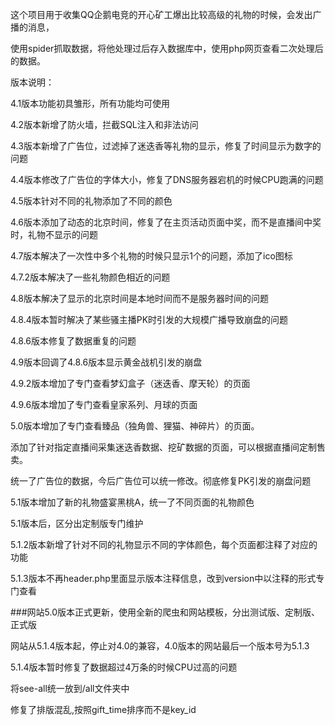 这个项目用于收集QQ企鹅电竞的开心矿工爆出比较高级的礼物的时候，会发出广播的消息，

使用spider抓取数据，将他处理过后存入数据库中，使用php网页查看二次处理后的数据。

版本说明：

4.1版本功能初具雏形，所有功能均可使用

4.2版本新增了防火墙，拦截SQL注入和非法访问

4.3版本新增了广告位，过滤掉了迷迭香等礼物的显示，修复了时间显示为数字的问题

4.4版本修改了广告位的字体大小，修复了DNS服务器宕机的时候CPU跑满的问题

4.5版本针对不同的礼物添加了不同的颜色

4.6版本添加了动态的北京时间，修复了在主页活动页面中奖，而不是直播间中奖时，礼物不显示的问题

4.7版本解决了一次性中多个礼物的时候只显示1个的问题，添加了ico图标

4.7.2版本解决了一些礼物颜色相近的问题

4.8版本解决了显示的北京时间是本地时间而不是服务器时间的问题

4.8.4版本暂时解决了某些骚主播PK时引发的大规模广播导致崩盘的问题

4.8.6版本修复了数据重复的问题

4.9版本回调了4.8.6版本显示黄金战机引发的崩盘

4.9.2版本增加了专门查看梦幻盒子（迷迭香、摩天轮）的页面

4.9.6版本增加了专门查看皇家系列、月球的页面

5.0版本增加了专门查看臻品（独角兽、狸猫、神碎片）的页面。

添加了针对指定直播间采集迷迭香数据、挖矿数据的页面，可以根据直播间定制售卖。

统一了广告位的数据，今后广告位可以统一修改。彻底修复PK引发的崩盘问题

5.1版本增加了新的礼物盛宴黑桃A，统一了不同页面的礼物颜色

5.1版本后，区分出定制版专门维护

5.1.2版本新增了针对不同的礼物显示不同的字体颜色，每个页面都注释了对应的功能

5.1.3版本不再header.php里面显示版本注释信息，改到version中以注释的形式专门查看

###网站5.0版本正式更新，使用全新的爬虫和网站模板，分出测试版、定制版、正式版

网站从5.1.4版本起，停止对4.0的兼容，4.0版本的网站最后一个版本号为5.1.3

5.1.4版本暂时修复了数据超过4万条的时候CPU过高的问题

将see-all统一放到/all文件夹中

修复了排版混乱,按照gift_time排序而不是key_id